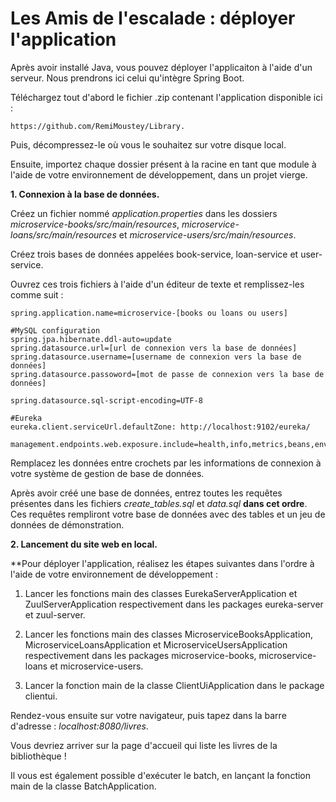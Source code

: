 # Les Amis de l'escalade : déployer l'application

Après avoir installé Java, vous pouvez déployer l'applicaiton à l'aide d'un serveur. Nous prendrons ici celui qu'intègre Spring Boot.

Téléchargez tout d'abord le fichier .zip contenant l'application disponible ici : 
    
    https://github.com/RemiMoustey/Library. 
    
Puis, décompressez-le où vous le souhaitez sur votre disque local.

Ensuite, importez chaque dossier présent à la racine en tant que module à l'aide de votre environnement de développement, dans un projet vierge.

**1. Connexion à la base de données.**

Créez un fichier nommé _application.properties_ dans les dossiers _microservice-books/src/main/resources_, _microservice-loans/src/main/resources_ et _microservice-users/src/main/resources_.

Créez trois bases de données appelées book-service, loan-service et user-service.

Ouvrez ces trois fichiers à l'aide d'un éditeur de texte et remplissez-les comme suit :

    spring.application.name=microservice-[books ou loans ou users]
    
    #MySQL configuration
    spring.jpa.hibernate.ddl-auto=update
    spring.datasource.url=[url de connexion vers la base de données]
    spring.datasource.username=[username de connexion vers la base de données]
    spring.datasource.passoword=[mot de passe de connexion vers la base de données]
    
    spring.datasource.sql-script-encoding=UTF-8
    
    #Eureka
    eureka.client.serviceUrl.defaultZone: http://localhost:9102/eureka/
    
    management.endpoints.web.exposure.include=health,info,metrics,beans,env
    
Remplacez les données entre crochets par les informations de connexion à votre système de gestion de base de données.

Après avoir créé une base de données, entrez toutes les requêtes présentes dans les fichiers _create_tables.sql_ et _data.sql_ **dans cet ordre**. Ces requêtes rempliront votre base de données avec des tables et un jeu de données de démonstration.

**2. Lancement du site web en local.**

**Pour déployer l'application, réalisez les étapes suivantes dans l'ordre à l'aide de votre environnement de développement :
    
1. Lancer les fonctions main des classes EurekaServerApplication et ZuulServerApplication respectivement dans les packages eureka-server et zuul-server.

2. Lancer les fonctions main des classes MicroserviceBooksApplication, MicroserviceLoansApplication et MicroserviceUsersApplication respectivement dans les packages microservice-books, microservice-loans et microservice-users.

3. Lancer la fonction main de la classe ClientUiApplication dans le package clientui.

Rendez-vous ensuite sur votre navigateur, puis tapez dans la barre d'adresse : _localhost:8080/livres_.

Vous devriez arriver sur la page d'accueil qui liste les livres de la bibliothèque !

Il vous est également possible d'exécuter le batch, en lançant la fonction main de la classe BatchApplication.